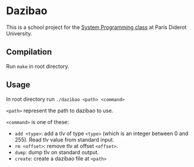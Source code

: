 # Dazibao

This is a school project for the [System Programming class][jch-ens] at Paris
Diderot University.

[jch-ens]: http://www.pps.univ-paris-diderot.fr/~jch/enseignement/systeme/

## Compilation

Run `make` in root directory.

## Usage

In root directory run `./dazibao <path> <command>`

`<path>` represent the path to dazibao to use.

`<command>` is one of these:
* `add <type>`: add a tlv of type `<type>` (which is an integer between 0 and 255). Read tlv value from standard input.
* `rm <offset>`: remove tlv at offset `<offset>`.
* `dump`: dump tlv on standard output.
* `create`: create a dazibao file at `<path>`
